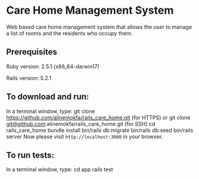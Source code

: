 # Care Home Management System

Web based care home management system that allows the user to manage a list of rooms and the residents who occupy them.

## Prerequisites
Ruby version: 2.5.1 (x86_64-darwin17)

Rails version: 5.2.1

## To download and run:
In a terminal window, type:
    git clone https://github.com/alinemokfa/rails_care_home.git (for HTTPS) or git clone git@github.com:alinemokfa/rails_care_home.git (for SSH)
    cd rails_care_home
    bundle install
    bin/rails db:migrate
    bin/rails db:seed
    bin/rails server
Now please visit `http://localhost:3000` in your browser.

## To run tests:
In a terminal window, type:
    cd app
    rails test
